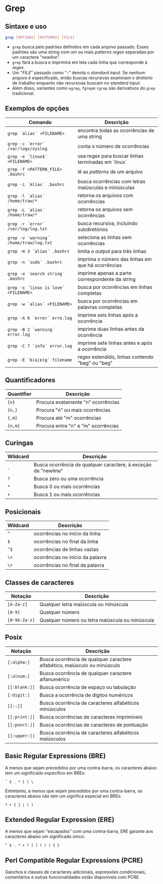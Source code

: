 # Grep

## Sintaxe e uso

```bash
grep [OPTIONS] [PATTERNS] [FILE]
```

- `grep` busca pelo padrões definidos em cada arquivo passado. Esses padrões são uma string com um ou mais *patterns* *regex* separadas por um caractere "*newline*".
- `grep` fará a busca e imprimirá em tela cada linha que corresponde à *regex*.
- Um "*FILE*" passado como "-" denota o *standard input*. Se nenhum arquivo é especificado, então buscas recursivas examinam o diretório de trabalho enquanto não recursivas buscam no *standard input*.
- Além disso, variantes como `egrep`, `fgrep`e `rgrep` são derivativos do `grep` tradicional.

## Exemplos de opções

| Comando | Descrição |
|---------|-----------|
| `grep ´alias´ <FILENAME>` | encontra todas as ocorrências de uma string |
| `grep -c ´error´ /var/logs/syslog` | conta o número de ocorrências |
| `grep -e ´linux$´ <FILENAME>` | usa regex para buscar linhas terminadas em ´linux´ |
| `grep -f <PATTERN_FILE> .bashrc` | lê as *patterns* de um arquivo |
| `grep -i ´Alias´ .bashrc` | busca ocorrências com letras maiúsculas e minúsculas |
| `grep -l ´alias´ /home/traw/*` | retorna os arquivos com ocorrências |
| `grep -L ´alias´ /home/traw/*` | retorna os arquivos sem ocorrências |
| `grep -r ´error´ /var/log/log.txt` | busca recursiva, incluindo subdiretórios |
| `grep -v ´warning´ /home/traw/log.txt` | seleciona as linhas sem ocorrências |
| `grep -m 3 ´alias´ .bashrc` | limita o output para três linhas |
| `grep -n ´sudo´ .bashrc`  | imprima o número das linhas em que há ocorrências |
| `grep -o ´search string´ .bashrc` | imprime apenas a parte correspondente da string |
| `grep -x ´linux is love´ <FILENAME>` | busca por ocorrências em linhas completas |
| `grep -w ´alias´ <FILENAME>` | busca por ocorrências em palavras completas |
| `grep -A 6 ´error´ erro.log` | imprime seis linhas após a ocorrência |
| `grep -B 2 ´warning´ error.log` | imprime duas linhas antes da ocorrência |
| `grep -C 7 ´info´ error.log` | imprime sete linhas antes e após a ocorrência |
| `grep -E ´b(a\|e)g´ filename` | regex estendido, linhas contendo "bag" ou "beg"|

## Quantificadores

| Quantifier | Descrição |
|---------|-----------|
| `{n}`   | Procura exatamente "n" ocorrências |
| `{n,}`  | Procura "n" ou mais ocorrências |
| `{,m}`  | Procura até "m" ocorrências |
| `{n,m}` | Procura entre "n" e "m" ocorrências |

## Curingas

| Wildcard | Descrição |
|----------|-----------|
| `.` | Busca ocorrência de qualquer caractere, à exceção de "newline" |
| `?` | Busca zero ou uma ocorrência |
| `*` | Busca 0 ou mais ocorrências |
| `+` | Busca 1 ou mais ocorrências |

## Posicionais

| Wildcard | Descrição |
|----------|-----------|
| `^` | ocorrências no início da linha |
| `$` | ocorrências no final da linha |
| `^$` | ocorrências de linhas vazias |
| `\<` | ocorrências no início da palavra |
| `\>` | ocorrências no final da palavra |

## Classes de caracteres

| Notação | Descrição |
|---------|-----------|
| `[A-Za-z]` | Qualquer letra maiúscula ou minúscula |
| `[0-9]` | Qualquer número |
| `[0-9A-Za-z]` | Qualquer número ou letra maiúscula ou minúscula |

## Posix

| Notação | Descrição |
|---------|-----------|
| `[:alpha:]` | Busca ocorrência de qualquer caractere alfabético, maiúsculo ou minúsculo |
| `[:alnum:]` | Busca ocorrência de qualquer caractere alfanumérico |
| `[[:blank:]]` | Busca ocorrência de espaço ou tabulação |
| `[:digit:]` | Busca a ocorrência de dígitos numéricos|
| `[[::]]` | Busca ocorrência de caracteres alfabéticos minúsculos |
| `[[:print:]]` | Busca ocorrências de caracteres imprimíveis |
| `[[:punct:]]` | Busca ocorrências de caracteres de pontuação |
| `[[:upper:]]` | Busca ocorrência de caracteres alfabéticos maiúsculos |

## Basic Regular Expressions (BRE)

A menos que sejam precedidos por uma contra-barra, os caracteres abaixo tem um significado específico em BREs:

```plaintext
ˆ $ . * [ ] \
```

Entretanto, a menos que sejam precedidos por uma contra-barra, os caracteres abaixo não tem um significa especial em BREs:

```plaintext
? + { } | ( )
```

## Extended Regular Expression (ERE)

A menos que sejam "escapados" com uma contra-barra, ERE garante aos caracteres abaixo um significado único:

```plaintext
^ $ . * + ? [ ] ( ) | { }
```

## Perl Compatible Regular Expressions (PCRE)

Ganchos e classes de caracteres adicionais, expressões condicionais, comentários e outras funcionalidades estão disponíveis com PCRE.
